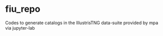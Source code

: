# fiu_repo
Codes to generate catalogs in the IllustrisTNG data-suite provided by mpa via jupyter-lab
